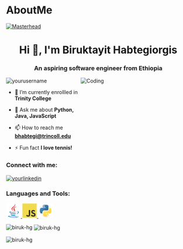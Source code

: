 # AboutMe

[![Masterhead](https://camo.githubusercontent.com/7b0b31a9d649352b6583905a0150c6ae4bc0c7b722e5cfbb6b28ca0ba01fb22c/68747470733a2f2f696e646f616e616c79746963612e636f6d2f7374617469632f696d616765732f62616e6e6572722e676966)](https://github.com/biruk-hg)
<h1 align="center">Hi 👋, I'm Biruktayit Habtegiorgis</h1>
<h3 align="center">An aspiring software engineer from Ethiopia</h3>

<img align="right" alt="Coding" width="300" height="300" src="https://images.squarespace-cdn.com/content/v1/5f402a9d4e121b7f850b4374/1598040805419-QIEZIF4KLQAPB0VV6B58/App-Developer.gif"/>

<p align="left"> <img src="https://komarev.com/ghpvc/?username=yourusername&label=Profile%20views&color=0e75b6&style=flat" alt="yourusername" /> </p>

- 🏫 I’m currently enrollled in **Trinity College**

- 💬 Ask me about **Python, Java, JavaScript**

- 📫 How to reach me **bhabtegi@trincoll.edu**

- ⚡ Fun fact **I love tennis!**

<h3 align="left">Connect with me:</h3>
<p align="left">
<a href="https://www.linkedin.com/in/biruktayit-habtegiorgis-317960261/" target="blank"><img align="center" src="https://raw.githubusercontent.com/rahuldkjain/github-profile-readme-generator/master/src/images/icons/Social/linked-in-alt.svg" alt="yourlinkedin" height="30" width="40" /></a>

<h3 align="left">Languages and Tools:</h3>
<p align="left"> <a href="https://www.java.com" target="_blank" rel="noreferrer"> <img src="https://raw.githubusercontent.com/devicons/devicon/master/icons/java/java-original.svg" alt="java" width="40" height="40"/> </a> <a href="https://developer.mozilla.org/en-US/docs/Web/JavaScript" target="_blank" rel="noreferrer"> <img src="https://raw.githubusercontent.com/devicons/devicon/master/icons/javascript/javascript-original.svg" alt="javascript" width="40" height="40"/> </a> <a href="https://www.python.org" target="_blank" rel="noreferrer"> <img src="https://raw.githubusercontent.com/devicons/devicon/master/icons/python/python-original.svg" alt="python" width="40" height="40"/> </a> </p>


<p><img align="left" src="https://github-readme-stats.vercel.app/api/top-langs?username=biruk-hg&show_icons=true&locale=en&layout=compact" alt="biruk-hg" /></p>

<p>&nbsp;<img align="center" src="https://github-readme-stats.vercel.app/api?username=biruk-hg&show_icons=true&locale=en" alt="biruk-hg" /></p>

<p><img align="center" src="https://github-readme-streak-stats.herokuapp.com/?user=biruk-hg&" alt="biruk-hg" /></p>
